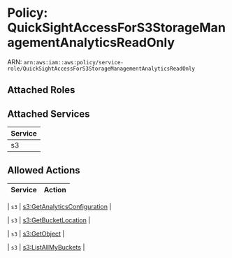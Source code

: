 # Policy: QuickSightAccessForS3StorageManagementAnalyticsReadOnly

ARN: `arn:aws:iam::aws:policy/service-role/QuickSightAccessForS3StorageManagementAnalyticsReadOnly`

## Attached Roles

## Attached Services

| Service |
|---------|
| s3 |

## Allowed Actions

| Service | Action |
|:-------:|--------|

| `s3` | [s3:GetAnalyticsConfiguration](../actions.md#s3:getanalyticsconfiguration) |

| `s3` | [s3:GetBucketLocation](../actions.md#s3:getbucketlocation) |

| `s3` | [s3:GetObject](../actions.md#s3:getobject) |

| `s3` | [s3:ListAllMyBuckets](../actions.md#s3:listallmybuckets) |
